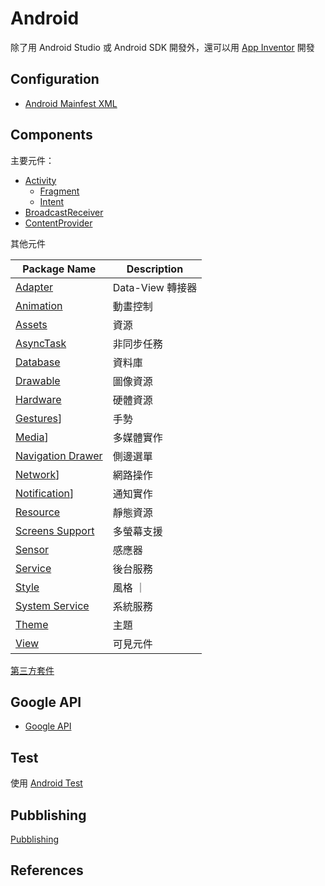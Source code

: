 Android
=======

除了用 Android Studio 或 Android SDK 開發外，還可以用 [App Inventor](mit-app-inventor) 開發

Configuration
-------------

* [Android Mainfest XML](androidmainfest.xml.md)

Components
----------

主要元件：

* [Activity](activity)
  * [Fragment](fragment.md)
  * [Intent](intent.md)
* [BroadcastReceiver](broadcast-receiver.md)
* [ContentProvider](content-provider)

其他元件

|  Package Name  |  Description  |
|  ------------  |  -----------  |
| [Adapter](adapter.md) | Data-View 轉接器 |
| [Animation](animation.md) | 動畫控制 |
| [Assets](assets.md) | 資源 |
| [AsyncTask](asynctask.md) | 非同步任務 |
| [Database](database.md) | 資料庫 |
| [Drawable](drawable.md) | 圖像資源 |
| [Hardware](hardware.md) | 硬體資源 |
| [Gestures](gestures.md)] | 手勢 |
| [Media](media.md)] | 多媒體實作 |
| [Navigation Drawer](navigation-drawer.md) | 側邊選單 |
| [Network](network.md)] | 網路操作 |
| [Notification](notification.md)] | 通知實作 |
| [Resource](resource.md) | 靜態資源 |
| [Screens Support](screens-support.md) | 多螢幕支援 |
| [Sensor](sensor.md) | 感應器 |
| [Service](service.md) | 後台服務 |
| [Style](style.md) | 風格 ｜
| [System Service](system-service.md) | 系統服務 |
| [Theme](theme.md) | 主題 |
| [View](view.md) | 可見元件 |

[第三方套件](library.md)

Google API
----------

* [Google API](google-api.md)

Test
----

使用 [Android Test](android-test.md)

Pubblishing
-----------

[Pubblishing](pubblishing.md)

References
----------
